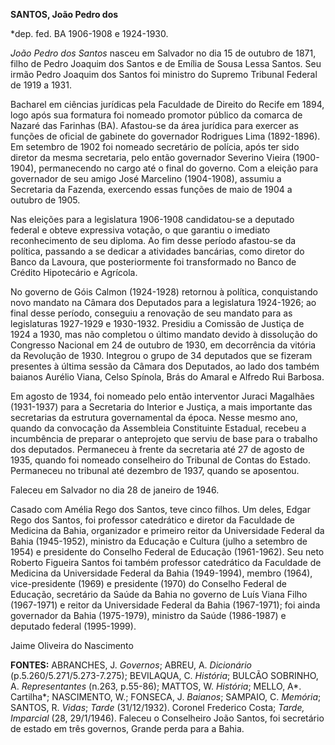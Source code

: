 **SANTOS, João Pedro dos**

\*dep. fed. BA 1906-1908 e 1924-1930.

*João Pedro dos Santos* nasceu em Salvador no dia 15 de outubro de 1871,
filho de Pedro Joaquim dos Santos e de Emília de Sousa Lessa Santos. Seu
irmão Pedro Joaquim dos Santos foi ministro do Supremo Tribunal Federal
de 1919 a 1931.

Bacharel em ciências jurídicas pela Faculdade de Direito do Recife em
1894, logo após sua formatura foi nomeado promotor público da comarca de
Nazaré das Farinhas (BA). Afastou-se da área jurídica para exercer as
funções de oficial de gabinete do governador Rodrigues Lima (1892-1896).
Em setembro de 1902 foi nomeado secretário de polícia, após ter sido
diretor da mesma secretaria, pelo então governador Severino Vieira
(1900-1904), permanecendo no cargo até o final do governo. Com a eleição
para governador de seu amigo José Marcelino (1904-1908), assumiu a
Secretaria da Fazenda, exercendo essas funções de maio de 1904 a outubro
de 1905.

Nas eleições para a legislatura 1906-1908 candidatou-se a deputado
federal e obteve expressiva votação, o que garantiu o imediato
reconhecimento de seu diploma. Ao fim desse período afastou-se da
política, passando a se dedicar a atividades bancárias, como diretor do
Banco da Lavoura, que posteriormente foi transformado no Banco de
Crédito Hipotecário e Agrícola.

No governo de Góis Calmon (1924-1928) retornou à política, conquistando
novo mandato na Câmara dos Deputados para a legislatura 1924-1926; ao
final desse período, conseguiu a renovação de seu mandato para as
legislaturas 1927-1929 e 1930-1932. Presidiu a Comissão de Justiça de
1924 a 1930, mas não completou o último mandato devido à dissolução do
Congresso Nacional em 24 de outubro de 1930, em decorrência da vitória
da Revolução de 1930. Integrou o grupo de 34 deputados que se fizeram
presentes à última sessão da Câmara dos Deputados, ao lado dos também
baianos Aurélio Viana, Celso Spínola, Brás do Amaral e Alfredo Rui
Barbosa.

Em agosto de 1934, foi nomeado pelo então interventor Juraci Magalhães
(1931-1937) para a Secretaria do Interior e Justiça, a mais importante
das secretarias da estrutura governamental da época. Nesse mesmo ano,
quando da convocação da Assembleia Constituinte Estadual, recebeu a
incumbência de preparar o anteprojeto que serviu de base para o trabalho
dos deputados. Permaneceu à frente da secretaria até 27 de agosto de
1935, quando foi nomeado conselheiro do Tribunal de Contas do Estado.
Permaneceu no tribunal até dezembro de 1937, quando se aposentou.

Faleceu em Salvador no dia 28 de janeiro de 1946.

Casado com Amélia Rego dos Santos, teve cinco filhos. Um deles, Edgar
Rego dos Santos, foi professor catedrático e diretor da Faculdade de
Medicina da Bahia, organizador e primeiro reitor da Universidade Federal
da Bahia (1945-1952), ministro da Educação e Cultura (julho a setembro
de 1954) e presidente do Conselho Federal de Educação (1961-1962). Seu
neto Roberto Figueira Santos foi também professor catedrático da
Faculdade de Medicina da Universidade Federal da Bahia (1949-1994),
membro (1964), vice-presidente (1969) e presidente (1970) do Conselho
Federal de Educação, secretário da Saúde da Bahia no governo de Luís
Viana Filho (1967-1971) e reitor da Universidade Federal da Bahia
(1967-1971); foi ainda governador da Bahia (1975-1979), ministro da
Saúde (1986-1987) e deputado federal (1995-1999).

Jaime Oliveira do Nascimento

**FONTES:** ABRANCHES, J. *Governos*; ABREU, A. *Dicionário*
(p.5.260/5.271/5.273-7.275); BEVILAQUA, C. *História*; BULCÃO SOBRINHO,
A. *Representantes* (n.263, p.55-86); MATTOS, W. *História*; MELLO, A*.
Cartilha*; NASCIMENTO, W.; FONSECA, J. *Baianos*; SAMPAIO, C. *Memória*;
SANTOS, R. *Vidas*; *Tarde* (31/12/1932). Coronel Frederico Costa;
*Tarde, Imparcial* (28, 29/1/1946). Faleceu o Conselheiro João Santos,
foi secretário de estado em três governos, Grande perda para a Bahia.
